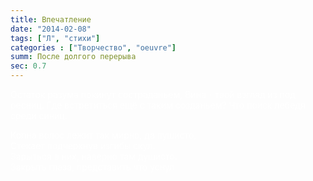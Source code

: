 ```yaml
---
title: Впечатление
date: "2014-02-08"
tags: ["Л", "стихи"]
categories : ["Творчество", "oeuvre"]
summ: После долгого перерыва
sec: 0.7
---
```


<font color="white">
Остаток разума покинут состраданьем,  
Вина - твой взгляд из под ресниц.  
Где встретиться ещё с таким созданьем?  
Что поиск лебедя среди синиц.  
  
Копна волос лежит так мирно, да пушисто,  
Стекает подчеркнув изгибы скул.  
Зарыться в них, наверно там душисто.  
Закрыть глаза, представить что уснул  
</font>